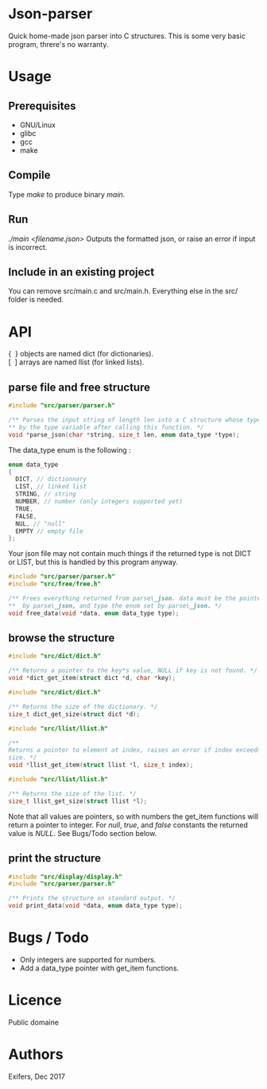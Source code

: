 # Json-parser
Quick home-made json parser into C structures. This is some very basic program,
threre's no warranty.

# Usage
## Prerequisites
- GNU/Linux
- glibc
- gcc
- make
## Compile
Type *make* to produce binary *main*.
## Run
*./main \<filename.json\>*
Outputs the formatted json, or raise an error if input is incorrect.
## Include in an existing project
You can remove src/main.c and src/main.h. Everything else in the src/ folder
is needed.

# API
{  } objects are named dict (for dictionaries).  
[  ] arrays are named llist (for linked lists).

## parse file and free structure
```c
#include "src/parser/parser.h"

/** Parses the input string of length len into a C structure whose type is given
** by the type variable after calling this function. */
void *parse_json(char *string, size_t len, enum data_type *type);
```

The data\_type enum is the following :
```c
enum data_type
{
  DICT, // dictionnary
  LIST, // linked list
  STRING, // string
  NUMBER, // number (only integers supported yet)
  TRUE,
  FALSE,
  NUL, // "null"
  EMPTY // empty file
};
```

Your json file may not contain much things if the returned type is not DICT or
LIST, but this is handled by this program anyway.

```c
#include "src/parser/parser.h"
#include "src/free/free.h"

/** Frees everything returned from parse\_json. data must be the pointer returned
**  by parse\_json, and type the enum set by parse\_json. */
void free_data(void *data, enum data_type type);
```

## browse the structure
```c
#include "src/dict/dict.h"

/** Returns a pointer to the key*s value, NULL if key is not found. */
void *dict_get_item(struct dict *d, char *key);
```

```c
#include "src/dict/dict.h"

/** Returns the size of the dictionary. */
size_t dict_get_size(struct dict *d);
```

```c
#include "src/llist/llist.h"

/** 
Returns a pointer to element at index, raises an error if index exceeds list's
size. */
void *llist_get_item(struct llist *l, size_t index);
```

```c
#include "src/llist/llist.h"

/** Returns the size of the list. */
size_t llist_get_size(struct llist *l);
```
Note that all values are pointers, so with numbers the get\_item functions will return a pointer to integer. For *null*, *true*, and *false* constants the returned value is *NULL*. See Bugs/Todo section below.

## print the structure
```c
#include "src/display/display.h"
#include "src/parser/parser.h"

/** Prints the structure on standard output. */
void print_data(void *data, enum data_type type);
```

# Bugs / Todo
- Only integers are supported for numbers.
- Add a data_type pointer with get_item functions.

# Licence
Public domaine

# Authors
Exifers, Dec 2017
